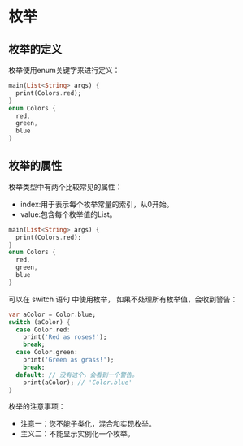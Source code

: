 # 枚举
## 枚举的定义
枚举使用enum关键字来进行定义：
```dart
main(List<String> args) {
  print(Colors.red);
}
enum Colors {
  red,
  green,
  blue
}
```
## 枚举的属性
枚举类型中有两个比较常见的属性：
* index:用于表示每个枚举常量的索引，从0开始。
* value:包含每个枚举值的List。
```dart
main(List<String> args) {
  print(Colors.red);
}
enum Colors {
  red,
  green,
  blue
}
```
可以在 switch 语句 中使用枚举， 如果不处理所有枚举值，会收到警告：
```dart
var aColor = Color.blue;
switch (aColor) {
  case Color.red:
    print('Red as roses!');
    break;
  case Color.green:
    print('Green as grass!');
    break;
  default: // 没有这个，会看到一个警告。
    print(aColor); // 'Color.blue'
}
```
枚举的注意事项：
* 注意一：您不能子类化，混合和实现枚举。
* 主义二：不能显示实例化一个枚举。
